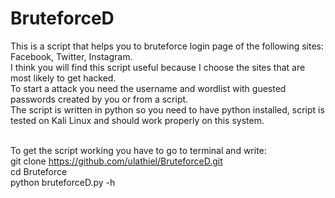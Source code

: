 # BruteforceD
This is a script that helps you to bruteforce login page of the following sites: Facebook, Twitter, Instagram. <br/>
I think you will find this script useful because I choose the sites that are most likely to get hacked. <br/>
To start a attack you need the username and wordlist with guested passwords created by you or from a script. <br/>
The script is written in python so you need to have python installed, script is tested on Kali Linux and should work properly on this system. <br/><br/>


To get the script working you have to go to terminal and write: <br/>
git clone https://github.com/ulathiel/BruteforceD.git <br/>
cd Bruteforce <br/>
python bruteforceD.py -h <br/>
